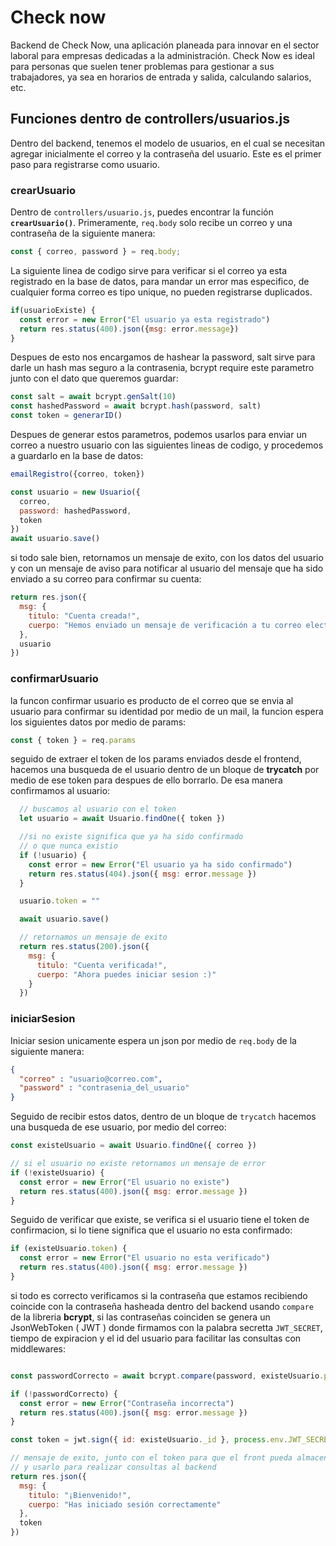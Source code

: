 # Check now

Backend de Check Now, una aplicación planeada para innovar en el sector laboral para empresas dedicadas a la administración. Check Now es ideal para personas que suelen tener problemas para gestionar a sus trabajadores, ya sea en horarios de entrada y salida, calculando salarios, etc.

## Funciones dentro de controllers/usuarios.js

Dentro del backend, tenemos el modelo de usuarios, en el cual se necesitan agregar inicialmente el correo y la contraseña del usuario. Este es el primer paso para registrarse como usuario.

### crearUsuario

Dentro de `controllers/usuario.js`, puedes encontrar la función **`crearUsuario()`**. Primeramente, `req.body` solo recibe un correo y una contraseña de la siguiente manera:

```js
const { correo, password } = req.body; 
```

La siguiente linea de codigo sirve para verificar si el correo ya esta registrado en la base de datos, para mandar un error mas especifico, de cualquier forma correo es tipo unique, no pueden registrarse duplicados.

```js
if(usuarioExiste) {
  const error = new Error("El usuario ya esta registrado")
  return res.status(400).json({msg: error.message})
}
```

Despues de esto nos encargamos de hashear la password, salt sirve para darle un hash mas seguro a la contrasenia, bcrypt require este parametro junto con el dato que queremos guardar: 

```js
const salt = await bcrypt.genSalt(10)
const hashedPassword = await bcrypt.hash(password, salt)
const token = generarID()
```

Despues de generar estos parametros, podemos usarlos para enviar un correo a nuestro usuario con las siguientes lineas de codigo, y procedemos a guardarlo en la base de datos: 

```js
emailRegistro({correo, token})

const usuario = new Usuario({
  correo,
  password: hashedPassword,
  token
})
await usuario.save()
```
si todo sale bien, retornamos un mensaje de exito, con los datos del usuario y con un mensaje de aviso para notificar al usuario del mensaje que ha sido enviado a su correo para confirmar su cuenta: 
```js
return res.json({
  msg: {
    titulo: "Cuenta creada!",
    cuerpo: "Hemos enviado un mensaje de verificación a tu correo electrónico"
  },
  usuario
})
```

### confirmarUsuario

la funcon confirmar usuario es producto de el correo que se envia al usuario para confirmar su identidad por medio de un mail, la funcion espera los siguientes datos por medio de params:

```js
const { token } = req.params
```

seguido de extraer el token de los params enviados desde el frontend, hacemos una busqueda de el usuario dentro de un bloque de **trycatch** por medio de ese token para despues de ello borrarlo. De esa manera confirmamos al usuario:

```js
  // buscamos al usuario con el token
  let usuario = await Usuario.findOne({ token })

  //si no existe significa que ya ha sido confirmado
  // o que nunca existio
  if (!usuario) {
    const error = new Error("El usuario ya ha sido confirmado")
    return res.status(404).json({ msg: error.message })
  }

  usuario.token = ""

  await usuario.save()

  // retornamos un mensaje de exito 
  return res.status(200).json({
    msg: {
      titulo: "Cuenta verificada!",
      cuerpo: "Ahora puedes iniciar sesion :)"
    }
  })
```

### iniciarSesion 

Iniciar sesion unicamente espera un json por medio de `req.body` de la siguiente manera:
```json
{
  "correo" : "usuario@correo.com",
  "password" : "contrasenia_del_usuario"
}
```
Seguido de recibir estos datos, dentro de un bloque de `trycatch` hacemos una busqueda de ese usuario, por medio del correo: 

```js
const existeUsuario = await Usuario.findOne({ correo })

// si el usuario no existe retornamos un mensaje de error
if (!existeUsuario) {
  const error = new Error("El usuario no existe")
  return res.status(400).json({ msg: error.message })
}
```
Seguido de verificar que existe, se verifica si el usuario tiene el token de confirmacion, si lo tiene significa que el usuario no esta confirmado:
```js
if (existeUsuario.token) {
  const error = new Error("El usuario no esta verificado")
  return res.status(400).json({ msg: error.message })
}
```
si todo es correcto verificamos si la contraseña que estamos recibiendo coincide con la contraseña hasheada dentro del backend usando `compare` de la libreria **bcrypt**,
si las contraseñas coinciden se genera un JsonWebToken ( JWT ) donde firmamos con la palabra secretta `JWT_SECRET`, tiempo de expiracion y el id del usuario para facilitar las consultas con middlewares: 
```js

const passwordCorrecto = await bcrypt.compare(password, existeUsuario.password)

if (!passwordCorrecto) {
  const error = new Error("Contraseña incorrecta")
  return res.status(400).json({ msg: error.message })
}

const token = jwt.sign({ id: existeUsuario._id }, process.env.JWT_SECRET, { expiresIn: "30m" })

// mensaje de exito, junto con el token para que el front pueda almacenarlo
// y usarlo para realizar consultas al backend
return res.json({
  msg: {
    titulo: "¡Bienvenido!",
    cuerpo: "Has iniciado sesión correctamente"
  },
  token
})

